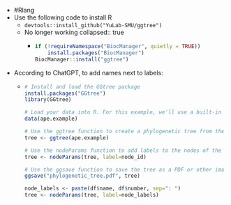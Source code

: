 - #Rlang
- Use the following code to install R
	- `devtools::install_github("YuLab-SMU/ggtree")`
	- No longer working
	  collapsed:: true
		- ```R
		  if (!requireNamespace("BiocManager", quietly = TRUE))
		      install.packages("BiocManager")
		  BiocManager::install("ggtree")
		  ```
- According to ChatGPT, to add names next to labels:
	- ```R
	  # Install and load the GGtree package
	  install.packages("GGtree")
	  library(GGtree)
	  
	  # Load your data into R. For this example, we'll use a built-in data set provided by GGtree.
	  data(ape.example)
	  
	  # Use the ggtree function to create a phylogenetic tree from the data.
	  tree <- ggtree(ape.example)
	  
	  # Use the nodeParams function to add labels to the nodes of the tree.
	  tree <- nodeParams(tree, label=node_id)
	  
	  # Use the ggsave function to save the tree as a PDF or other image file.
	  ggsave("phylogenetic_tree.pdf", tree)
	  
	  node_labels <- paste(df$name, df$number, sep=": ")
	  tree <- nodeParams(tree, label=node_labels)
	  ```